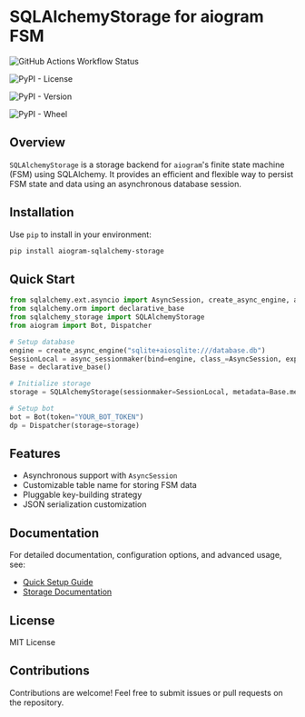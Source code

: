 # SQLAlchemyStorage for aiogram FSM

![GitHub Actions Workflow Status](https://img.shields.io/github/actions/workflow/status/meshya/aiogram-sqlalchemy-storage/publish.yaml)

![PyPI - License](https://img.shields.io/pypi/l/aiogram-sqlalchemy-storage)

![PyPI - Version](https://img.shields.io/pypi/v/aiogram-sqlalchemy-storage)

![PyPI - Wheel](https://img.shields.io/pypi/wheel/aiogram-sqlalchemy-storage)

## Overview
`SQLAlchemyStorage` is a storage backend for `aiogram`'s finite state machine (FSM) using SQLAlchemy. It provides an efficient and flexible way to persist FSM state and data using an asynchronous database session.

## Installation
Use `pip` to install in your environment:

```sh
pip install aiogram-sqlalchemy-storage
```

## Quick Start

```python
from sqlalchemy.ext.asyncio import AsyncSession, create_async_engine, async_sessionmaker
from sqlalchemy.orm import declarative_base
from sqlalchemy_storage import SQLAlchemyStorage
from aiogram import Bot, Dispatcher

# Setup database
engine = create_async_engine("sqlite+aiosqlite:///database.db")
SessionLocal = async_sessionmaker(bind=engine, class_=AsyncSession, expire_on_commit=False)
Base = declarative_base()

# Initialize storage
storage = SQLAlchemyStorage(sessionmaker=SessionLocal, metadata=Base.metadata)

# Setup bot
bot = Bot(token="YOUR_BOT_TOKEN")
dp = Dispatcher(storage=storage)
```
## Features
- Asynchronous support with `AsyncSession`
- Customizable table name for storing FSM data
- Pluggable key-building strategy
- JSON serialization customization

## Documentation

For detailed documentation, configuration options, and advanced usage, see:

- [Quick Setup Guide](docs/quick_setup.md)
- [Storage Documentation](docs/storage.md)

## License
MIT License

## Contributions
Contributions are welcome! Feel free to submit issues or pull requests on the repository.

